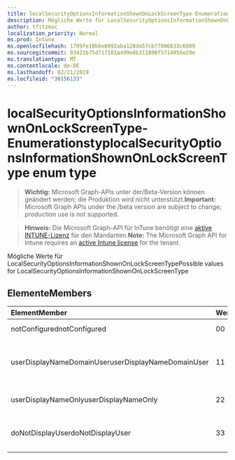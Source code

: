 ```yaml
---
title: localSecurityOptionsInformationShownOnLockScreenType-Enumerationstyp
description: Mögliche Werte für LocalSecurityOptionsInformationShownOnLockScreenType
author: tfitzmac
localization_priority: Normal
ms.prod: Intune
ms.openlocfilehash: 1709fe10b6e6992aba128da57cb77006633c6909
ms.sourcegitcommit: 03421b75d717101a499e0b311890f5714056e29e
ms.translationtype: MT
ms.contentlocale: de-DE
ms.lasthandoff: 02/21/2019
ms.locfileid: "30156133"
---
```

# <a name="localsecurityoptionsinformationshownonlockscreentype-enum-type"></a><span data-ttu-id="6dd30-103">localSecurityOptionsInformationShownOnLockScreenType-Enumerationstyp</span><span class="sxs-lookup"><span data-stu-id="6dd30-103">localSecurityOptionsInformationShownOnLockScreenType enum type</span></span>

> <span data-ttu-id="6dd30-104">**Wichtig:** Microsoft Graph-APIs unter der/Beta-Version können geändert werden; die Produktion wird nicht unterstützt.</span><span class="sxs-lookup"><span data-stu-id="6dd30-104">**Important:** Microsoft Graph APIs under the /beta version are subject to change; production use is not supported.</span></span>

> <span data-ttu-id="6dd30-105">**Hinweis:** Die Microsoft Graph-API für InTune benötigt eine [aktive INTUNE-Lizenz](https://go.microsoft.com/fwlink/?linkid=839381) für den Mandanten.</span><span class="sxs-lookup"><span data-stu-id="6dd30-105">**Note:** The Microsoft Graph API for Intune requires an [active Intune license](https://go.microsoft.com/fwlink/?linkid=839381) for the tenant.</span></span>

<span data-ttu-id="6dd30-106">Mögliche Werte für LocalSecurityOptionsInformationShownOnLockScreenType</span><span class="sxs-lookup"><span data-stu-id="6dd30-106">Possible values for LocalSecurityOptionsInformationShownOnLockScreenType</span></span>

## <a name="members"></a><span data-ttu-id="6dd30-107">Elemente</span><span class="sxs-lookup"><span data-stu-id="6dd30-107">Members</span></span>
|<span data-ttu-id="6dd30-108">Element</span><span class="sxs-lookup"><span data-stu-id="6dd30-108">Member</span></span>|<span data-ttu-id="6dd30-109">Wert</span><span class="sxs-lookup"><span data-stu-id="6dd30-109">Value</span></span>|<span data-ttu-id="6dd30-110">Beschreibung</span><span class="sxs-lookup"><span data-stu-id="6dd30-110">Description</span></span>|
|:---|:---|:---|
|<span data-ttu-id="6dd30-111">notConfigured</span><span class="sxs-lookup"><span data-stu-id="6dd30-111">notConfigured</span></span>|<span data-ttu-id="6dd30-112">0</span><span class="sxs-lookup"><span data-stu-id="6dd30-112">0</span></span>|<span data-ttu-id="6dd30-113">Nicht konfiguriert</span><span class="sxs-lookup"><span data-stu-id="6dd30-113">Not Configured</span></span>|
|<span data-ttu-id="6dd30-114">userDisplayNameDomainUser</span><span class="sxs-lookup"><span data-stu-id="6dd30-114">userDisplayNameDomainUser</span></span>|<span data-ttu-id="6dd30-115">1</span><span class="sxs-lookup"><span data-stu-id="6dd30-115">1</span></span>|<span data-ttu-id="6dd30-116">Benutzeranzeigename, Domänen-und Benutzernamen</span><span class="sxs-lookup"><span data-stu-id="6dd30-116">User display name, domain and user names</span></span>|
|<span data-ttu-id="6dd30-117">userDisplayNameOnly</span><span class="sxs-lookup"><span data-stu-id="6dd30-117">userDisplayNameOnly</span></span>|<span data-ttu-id="6dd30-118">2</span><span class="sxs-lookup"><span data-stu-id="6dd30-118">2</span></span>|<span data-ttu-id="6dd30-119">Nur Anzeigename des Benutzers</span><span class="sxs-lookup"><span data-stu-id="6dd30-119">User display name only</span></span>|
|<span data-ttu-id="6dd30-120">doNotDisplayUser</span><span class="sxs-lookup"><span data-stu-id="6dd30-120">doNotDisplayUser</span></span>|<span data-ttu-id="6dd30-121">3</span><span class="sxs-lookup"><span data-stu-id="6dd30-121">3</span></span>|<span data-ttu-id="6dd30-122">Benutzerinformationen werden nicht angezeigt</span><span class="sxs-lookup"><span data-stu-id="6dd30-122">Do not display user information</span></span>|




